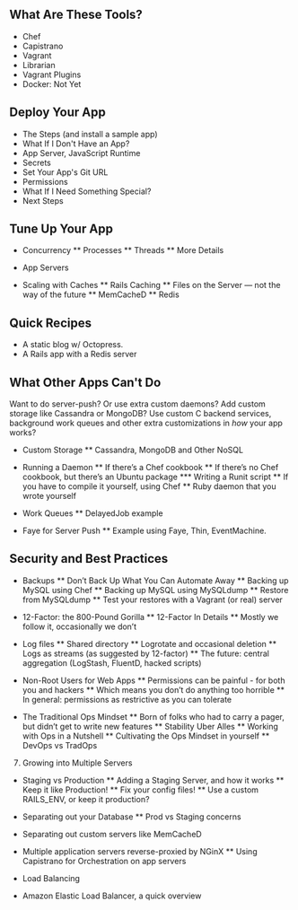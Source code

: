 ## What Are These Tools?

  * Chef
  * Capistrano
  * Vagrant
  * Librarian
  * Vagrant Plugins
  * Docker: Not Yet

## Deploy Your App

  * The Steps (and install a sample app)
  * What If I Don't Have an App?
  * App Server, JavaScript Runtime
  * Secrets
  * Set Your App's Git URL
  * Permissions
  * What If I Need Something Special?
  * Next Steps

## Tune Up Your App

  * Concurrency
  ** Processes
  ** Threads
  ** More Details

  * App Servers

  * Scaling with Caches
  ** Rails Caching
  ** Files on the Server — not the way of the future
  ** MemCacheD
  ** Redis

## Quick Recipes

  * A static blog w/ Octopress.
  * A Rails app with a Redis server

## What Other Apps Can't Do

Want to do server-push? Or use extra custom daemons? Add custom storage like Cassandra or MongoDB? Use custom C backend services, background work queues and other extra customizations in *how* your app works?

  * Custom Storage
  ** Cassandra, MongoDB and Other NoSQL

  * Running a Daemon
  ** If there’s a Chef cookbook
  ** If there’s no Chef cookbook, but there’s an Ubuntu package
  *** Writing a Runit script
  ** If you have to compile it yourself, using Chef
  ** Ruby daemon that you wrote yourself

  * Work Queues
  ** DelayedJob example

  * Faye for Server Push
  ** Example using Faye, Thin, EventMachine.

## Security and Best Practices

  * Backups
  ** Don’t Back Up What You Can Automate Away
  ** Backing up MySQL using Chef
  ** Backing up MySQL using MySQLdump
  ** Restore from MySQLdump
  ** Test your restores with a Vagrant (or real) server

  * 12-Factor: the 800-Pound Gorilla
  ** 12-Factor In Details
  ** Mostly we follow it, occasionally we don’t

  * Log files
  ** Shared directory
  ** Logrotate and occasional deletion
  ** Logs as streams (as suggested by 12-factor)
  ** The future: central aggregation (LogStash, FluentD, hacked scripts)

  * Non-Root Users for Web Apps
  ** Permissions can be painful - for both you and hackers
  ** Which means you don’t do anything too horrible
  ** In general: permissions as restrictive as you can tolerate

  * The Traditional Ops Mindset
  ** Born of folks who had to carry a pager, but didn’t get to write new features
  ** Stability Uber Alles
  ** Working with Ops in a Nutshell
  ** Cultivating the Ops Mindset in yourself
  ** DevOps vs TradOps

7) Growing into Multiple Servers

  * Staging vs Production
  ** Adding a Staging Server, and how it works
  ** Keep it like Production!
  ** Fix your config files!
  ** Use a custom RAILS_ENV, or keep it production?

  * Separating out your Database
  ** Prod vs Staging concerns
  * Separating out custom servers like MemCacheD
  * Multiple application servers reverse-proxied by NGinX
  ** Using Capistrano for Orchestration on app servers
  * Load Balancing
  * Amazon Elastic Load Balancer, a quick overview
